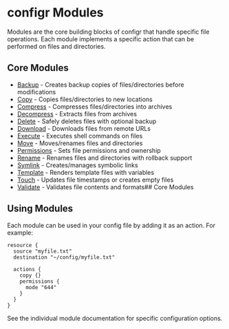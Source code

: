 # configr Modules

Modules are the core building blocks of configr that handle specific file operations. Each module implements a specific action that can be performed on files and directories.

## Core Modules

- [Backup](backup.md) - Creates backup copies of files/directories before modifications
- [Copy](copy.md) - Copies files/directories to new locations
- [Compress](compress.md) - Compresses files/directories into archives
- [Decompress](decompress.md) - Extracts files from archives
- [Delete](delete.md) - Safely deletes files with optional backup
- [Download](download.md) - Downloads files from remote URLs
- [Execute](execute.md) - Executes shell commands on files
- [Move](move.md) - Moves/renames files and directories
- [Permissions](permissions.md) - Sets file permissions and ownership
- [Rename](rename.md) - Renames files and directories with rollback support
- [Symlink](symlink.md) - Creates/manages symbolic links
- [Template](template.md) - Renders template files with variables
- [Touch](touch.md) - Updates file timestamps or creates empty files
- [Validate](validate.md) - Validates file contents and formats## Core Modules

## Using Modules

Each module can be used in your config file by adding it as an action. For example:

```
resource {
  source "myfile.txt"
  destination "~/config/myfile.txt"

  actions {
    copy {}
    permissions {
      mode "644"
    }
  }
}
```

See the individual module documentation for specific configuration options.

